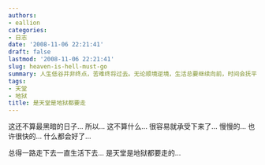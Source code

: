 ```yaml
---
authors:
- eallion
categories:
- 日志
date: '2008-11-06 22:21:41'
draft: false
lastmod: '2008-11-06 22:21:41'
slug: heaven-is-hell-must-go
summary: 人生低谷并非终点，苦难终将过去。无论顺境逆境，生活总要继续向前，时间会抚平一切。保持希望，勇敢面对未知的旅途。
tags:
- 天堂
- 地狱
title: 是天堂是地狱都要走
---
```


这还不算最黑暗的日子...
所以...
这不算什么...
很容易就承受下来了...
慢慢的...
也许很快的...
什么都会好了...

总得一路走下去一直生活下去...
是天堂是地狱都要走的...